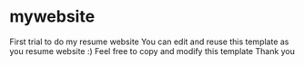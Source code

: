 # mywebsite
First trial to do my resume website
You can edit and reuse this template as you resume website :) 
Feel free to copy and modify this template 
Thank you
